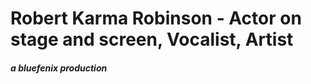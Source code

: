 # Robert Karma Robinson - Actor on stage and screen, Vocalist, Artist 

##### a bluefenix production
